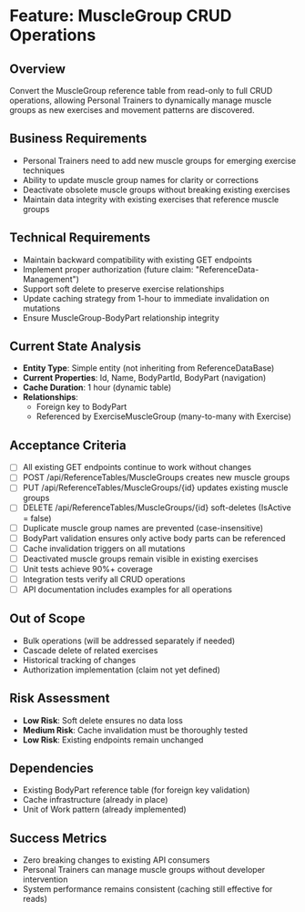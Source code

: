 # Feature: MuscleGroup CRUD Operations

## Overview
Convert the MuscleGroup reference table from read-only to full CRUD operations, allowing Personal Trainers to dynamically manage muscle groups as new exercises and movement patterns are discovered.

## Business Requirements
- Personal Trainers need to add new muscle groups for emerging exercise techniques
- Ability to update muscle group names for clarity or corrections
- Deactivate obsolete muscle groups without breaking existing exercises
- Maintain data integrity with existing exercises that reference muscle groups

## Technical Requirements
- Maintain backward compatibility with existing GET endpoints
- Implement proper authorization (future claim: "ReferenceData-Management")
- Support soft delete to preserve exercise relationships
- Update caching strategy from 1-hour to immediate invalidation on mutations
- Ensure MuscleGroup-BodyPart relationship integrity

## Current State Analysis
- **Entity Type**: Simple entity (not inheriting from ReferenceDataBase)
- **Current Properties**: Id, Name, BodyPartId, BodyPart (navigation)
- **Cache Duration**: 1 hour (dynamic table)
- **Relationships**: 
  - Foreign key to BodyPart
  - Referenced by ExerciseMuscleGroup (many-to-many with Exercise)

## Acceptance Criteria
- [ ] All existing GET endpoints continue to work without changes
- [ ] POST /api/ReferenceTables/MuscleGroups creates new muscle groups
- [ ] PUT /api/ReferenceTables/MuscleGroups/{id} updates existing muscle groups
- [ ] DELETE /api/ReferenceTables/MuscleGroups/{id} soft-deletes (IsActive = false)
- [ ] Duplicate muscle group names are prevented (case-insensitive)
- [ ] BodyPart validation ensures only active body parts can be referenced
- [ ] Cache invalidation triggers on all mutations
- [ ] Deactivated muscle groups remain visible in existing exercises
- [ ] Unit tests achieve 90%+ coverage
- [ ] Integration tests verify all CRUD operations
- [ ] API documentation includes examples for all operations

## Out of Scope
- Bulk operations (will be addressed separately if needed)
- Cascade delete of related exercises
- Historical tracking of changes
- Authorization implementation (claim not yet defined)

## Risk Assessment
- **Low Risk**: Soft delete ensures no data loss
- **Medium Risk**: Cache invalidation must be thoroughly tested
- **Low Risk**: Existing endpoints remain unchanged

## Dependencies
- Existing BodyPart reference table (for foreign key validation)
- Cache infrastructure (already in place)
- Unit of Work pattern (already implemented)

## Success Metrics
- Zero breaking changes to existing API consumers
- Personal Trainers can manage muscle groups without developer intervention
- System performance remains consistent (caching still effective for reads)